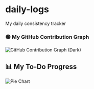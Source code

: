 # daily-logs
My daily consistency tracker

### 🟢 My GitHub Contribution Graph

![GitHub Contribution Graph (Dark)](https://ghchart.rshah.org/green/HARRYlr150u)
## 📊 My To-Do Progress

![Pie Chart](https://quickchart.io/chart?c={type:'pie',data:{labels:['Done','Pending'],datasets:[{data:[2,1]}]}})
